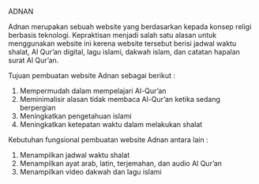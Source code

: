 ADNAN

Adnan merupakan sebuah website yang berdasarkan kepada konsep religi berbasis teknologi. Kepraktisan menjadi salah satu alasan untuk menggunakan website ini kerena website tersebut berisi jadwal waktu shalat, Al Qur’an digital, lagu islami, dakwah islam, dan catatan hapalan surat Al Qur’an.

Tujuan pembuatan website Adnan sebagai berikut :
1. Mempermudah dalam mempelajari Al-Qur’an
2. Meminimalisir alasan tidak membaca Al-Qur’an ketika sedang berpergian
3. Meningkatkan pengetahuan islami
4. Meningkatkan ketepatan waktu dalam melakukan shalat

Kebutuhan fungsional pembuatan website Adnan antara lain :
1. Menampilkan jadwal waktu shalat
2. Menampilkan ayat arab, latin, terjemahan, dan audio Al Qur’an
3. Menampilkan video dakwah dan lagu islami







